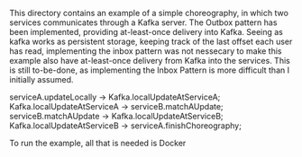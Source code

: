 This directory contains an example of a simple choreography, in which two services communicates through a Kafka server.
The Outbox pattern has been implemented, providing at-least-once delivery into Kafka. Seeing as kafka works as persistent storage, keeping track of the last offset each user has read, implementing the inbox pattern was not nessecary to make this example also have at-least-once delivery from Kafka into the services. This is still to-be-done, as implementing the Inbox Pattern is more difficult than I initially assumed.

serviceA.updateLocally -> Kafka.localUpdateAtServiceA;
Kafka.localUpdateAtServiceA -> serviceB.matchAUpdate;
serviceB.matchAUpdate -> Kafka.localUpdateAtServiceB;
Kafka.localUpdateAtServiceB -> serviceA.finishChoreography;

To run the example, all that is needed is Docker
